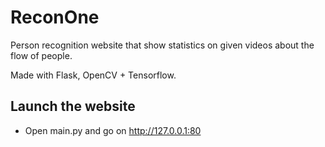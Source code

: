 # ReconOne
Person recognition website that show statistics on given videos about the flow of people.

Made with Flask, OpenCV + Tensorflow.

## Launch the website
- Open main.py and go on http://127.0.0.1:80
